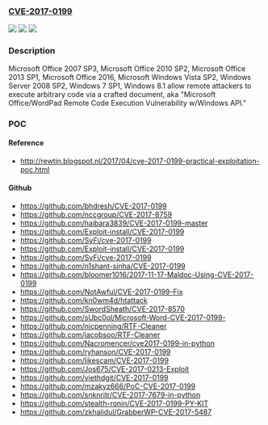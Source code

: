 ### [CVE-2017-0199](https://cve.mitre.org/cgi-bin/cvename.cgi?name=CVE-2017-0199)
![](https://img.shields.io/static/v1?label=Product&message=Office%2FWordPad&color=blue)
![](https://img.shields.io/static/v1?label=Version&message=n%2Fa&color=blue)
![](https://img.shields.io/static/v1?label=Vulnerability&message=Remote%20Code%20Execution&color=brighgreen)

### Description

Microsoft Office 2007 SP3, Microsoft Office 2010 SP2, Microsoft Office 2013 SP1, Microsoft Office 2016, Microsoft Windows Vista SP2, Windows Server 2008 SP2, Windows 7 SP1, Windows 8.1 allow remote attackers to execute arbitrary code via a crafted document, aka "Microsoft Office/WordPad Remote Code Execution Vulnerability w/Windows API."

### POC

#### Reference
- http://rewtin.blogspot.nl/2017/04/cve-2017-0199-practical-exploitation-poc.html

#### Github
- https://github.com/bhdresh/CVE-2017-0199
- https://github.com/nccgroup/CVE-2017-8759
- https://github.com/haibara3839/CVE-2017-0199-master
- https://github.com/Exploit-install/CVE-2017-0199
- https://github.com/SyFi/cve-2017-0199
- https://github.com/Exploit-install/CVE-2017-0199
- https://github.com/SyFi/cve-2017-0199
- https://github.com/n1shant-sinha/CVE-2017-0199
- https://github.com/bloomer1016/2017-11-17-Maldoc-Using-CVE-2017-0199
- https://github.com/NotAwful/CVE-2017-0199-Fix
- https://github.com/kn0wm4d/htattack
- https://github.com/SwordSheath/CVE-2017-8570
- https://github.com/sUbc0ol/Microsoft-Word-CVE-2017-0199-
- https://github.com/nicpenning/RTF-Cleaner
- https://github.com/jacobsoo/RTF-Cleaner
- https://github.com/Nacromencer/cve2017-0199-in-python
- https://github.com/ryhanson/CVE-2017-0199
- https://github.com/likescam/CVE-2017-0199
- https://github.com/Jos675/CVE-2017-0213-Exploit
- https://github.com/viethdgit/CVE-2017-0199
- https://github.com/mzakyz666/PoC-CVE-2017-0199
- https://github.com/snknritr/CVE-2017-7679-in-python
- https://github.com/stealth-ronin/CVE-2017-0199-PY-KIT
- https://github.com/zkhalidul/GrabberWP-CVE-2017-5487

